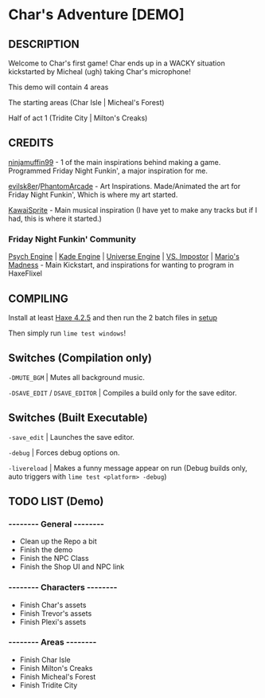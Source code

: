 # Char's Adventure [DEMO]

## DESCRIPTION

Welcome to Char's first game! Char ends up in a WACKY situation kickstarted by Micheal (ugh) taking Char's microphone! 

This demo will contain 4 areas

The starting areas (Char Isle | Micheal's Forest)

Half of act 1 (Tridite City | Milton's Creaks)

## CREDITS

[ninjamuffin99](https://ninjamuffin99.newgrounds.com/) - 1 of the main inspirations behind making a game. Programmed Friday Night Funkin', a major inspiration for me.

[evilsk8er](https://evilsk8r.newgrounds.com/)/[PhantomArcade](https://phantomarcade.newgrounds.com/) - Art Inspirations. Made/Animated the art for Friday Night Funkin', Which is where my art started.

[KawaiSprite](https://kawaisprite.newgrounds.com/) - Main musical inspiration (I have yet to make any tracks but if I had, this is where it started.)

### Friday Night Funkin' Community

[Psych Engine](https://github.com/ShadowMario/FNF-PsychEngine) | [Kade Engine](https://github.com/KadeArchive/Kade-Engine) | [Universe Engine](https://github.com/VideoBotYT/Universe-Engine) | [VS. Impostor](https://gamebanana.com/mods/55652) | [Mario's Madness](https://gamebanana.com/mods/359554) - Main Kickstart, and inspirations for wanting to program in HaxeFlixel

## COMPILING

Install at least [Haxe 4.2.5](https://haxe.org/) and then run the 2 batch files in [setup](setup/)

Then simply run `lime test windows`!

## Switches (Compilation only)

`-DMUTE_BGM` | Mutes all background music.

`-DSAVE_EDIT` / `DSAVE_EDITOR` | Compiles a build only for the save editor.

## Switches (Built Executable)

`-save_edit` | Launches the save editor.

`-debug` | Forces debug options on.

`-livereload` | Makes a funny message appear on run (Debug builds only, auto triggers with `lime test <platform> -debug`)

## TODO LIST (Demo)

### -------- General --------
- Clean up the Repo a bit
- Finish the demo
- Finish the NPC Class
- Finish the Shop UI and NPC link
### -------- Characters --------
- Finish Char's assets
- Finish Trevor's assets
- Finish Plexi's assets
### -------- Areas --------
- Finish Char Isle
- Finish Milton's Creaks
- Finish Micheal's Forest
- Finish Tridite City